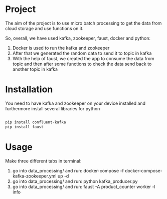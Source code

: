# Project
The aim of the project is to use micro batch processing to get the data from cloud storage and use functions on it.

So, overall, we have used kafka, zookeeper, faust, docker and python:
1) Docker is used to run the kafka and zookeeper
2) After that we generated the random data to send it to topic in kafka
3) With the help of faust, we created the app to consume the data from topic and then after some functions to check the data send back to another topic in kafka

# Installation
You need to have kafka and zookeeper on your device installed and furthermore install several libraries for python
```python

pip install confluent-kafka
pip install faust

```

# Usage
Make three different tabs in terminal:
1) go into data_processing/ and run:
docker-compose -f docker-compose-kafka-zookeeper.yml up -d
2) go into data_processing/ and run:
python kafka_producer.py
3) go into data_processing/ and run:
faust -A product_counter worker -l info